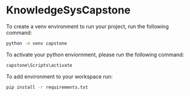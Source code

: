 # KnowledgeSysCapstone

To create a venv environment to run your project, run the following command:

```sh
python -m venv capstone
```

To activate your python enviornment, please run the following command:

```sh
capstone\Scripts\activate
```

To add environment to your workspace run:

```sh
pip install -r requirements.txt
```
